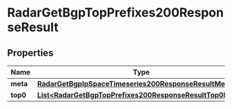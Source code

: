 

# RadarGetBgpTopPrefixes200ResponseResult


## Properties

| Name | Type | Description | Notes |
|------------ | ------------- | ------------- | -------------|
|**meta** | [**RadarGetBgpIpSpaceTimeseries200ResponseResultMeta**](RadarGetBgpIpSpaceTimeseries200ResponseResultMeta.md) |  |  |
|**top0** | [**List&lt;RadarGetBgpTopPrefixes200ResponseResultTop0Inner&gt;**](RadarGetBgpTopPrefixes200ResponseResultTop0Inner.md) |  |  |



